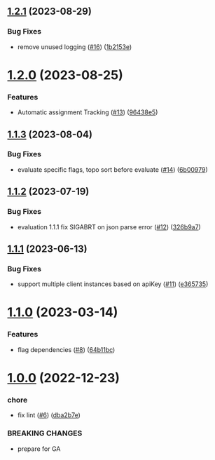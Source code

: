 ## [1.2.1](https://github.com/amplitude/experiment-go-server/compare/v1.2.0...v1.2.1) (2023-08-29)


### Bug Fixes

* remove unused logging ([#16](https://github.com/amplitude/experiment-go-server/issues/16)) ([1b2153e](https://github.com/amplitude/experiment-go-server/commit/1b2153ee4cd0c2d68be8f5c51c5f9e658a7840b0))

# [1.2.0](https://github.com/amplitude/experiment-go-server/compare/v1.1.3...v1.2.0) (2023-08-25)


### Features

* Automatic assignment Tracking ([#13](https://github.com/amplitude/experiment-go-server/issues/13)) ([96438e5](https://github.com/amplitude/experiment-go-server/commit/96438e5ac0fc091ea322aec02a4058829c859cc2))

## [1.1.3](https://github.com/amplitude/experiment-go-server/compare/v1.1.2...v1.1.3) (2023-08-04)


### Bug Fixes

* evaluate specific flags, topo sort before evaluate ([#14](https://github.com/amplitude/experiment-go-server/issues/14)) ([6b00979](https://github.com/amplitude/experiment-go-server/commit/6b00979857a5bf772d097d838aa581bd3b324eec))

## [1.1.2](https://github.com/amplitude/experiment-go-server/compare/v1.1.1...v1.1.2) (2023-07-19)


### Bug Fixes

* evaluation 1.1.1 fix SIGABRT on json parse error ([#12](https://github.com/amplitude/experiment-go-server/issues/12)) ([326b9a7](https://github.com/amplitude/experiment-go-server/commit/326b9a77e481fadacc17e61e281ef51733eabd3d))

## [1.1.1](https://github.com/amplitude/experiment-go-server/compare/v1.1.0...v1.1.1) (2023-06-13)


### Bug Fixes

* support multiple client instances based on apiKey ([#11](https://github.com/amplitude/experiment-go-server/issues/11)) ([e365735](https://github.com/amplitude/experiment-go-server/commit/e36573555bd672f778607969cb592dcb76a8d368))

# [1.1.0](https://github.com/amplitude/experiment-go-server/compare/v1.0.0...v1.1.0) (2023-03-14)


### Features

* flag dependencies ([#8](https://github.com/amplitude/experiment-go-server/issues/8)) ([64b11bc](https://github.com/amplitude/experiment-go-server/commit/64b11bc1e657d3b2c9ee4e8a0a33132de73b8455))

# [1.0.0](https://github.com/amplitude/experiment-go-server/compare/v0.6.0...v1.0.0) (2022-12-23)


### chore

* fix lint ([#6](https://github.com/amplitude/experiment-go-server/issues/6)) ([dba2b7e](https://github.com/amplitude/experiment-go-server/commit/dba2b7e042a565a286bf902f2adccff43f9c0afe))


### BREAKING CHANGES

* prepare for GA
